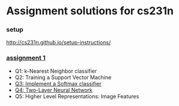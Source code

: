 # Assignment solutions for cs231n

### setup
http://cs231n.github.io/setup-instructions/



### [assignment 1](http://cs231n.github.io/assignments2018/assignment1/)

- Q1: k-Nearest Neighbor classifier
- Q2: Training a Support Vector Machine
- [Q3: Implement a Softmax classifier](./assignment1/svm.ipynb)
- [Q4: Two-Layer Neural Network](./assignment1/softmax.ipynb)
- Q5: Higher Level Representations: Image Features


